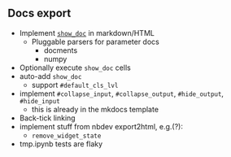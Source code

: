 ## Docs export

- Implement [`show_doc`](https://github.com/fastai/nbdev/blob/master/nbs/02_showdoc.ipynb) in markdown/HTML
  - Pluggable parsers for parameter docs
    - docments
    - numpy
- Optionally execute `show_doc` cells
- auto-add `show_doc`
  - support `#default_cls_lvl`
- implement `#collapse_input`, `#collapse_output`, `#hide_output`, `#hide_input`
  - this is already in the mkdocs template
- Back-tick linking
- implement stuff from nbdev export2html, e.g.(?):
  - `remove_widget_state`
- tmp.ipynb tests are flaky

